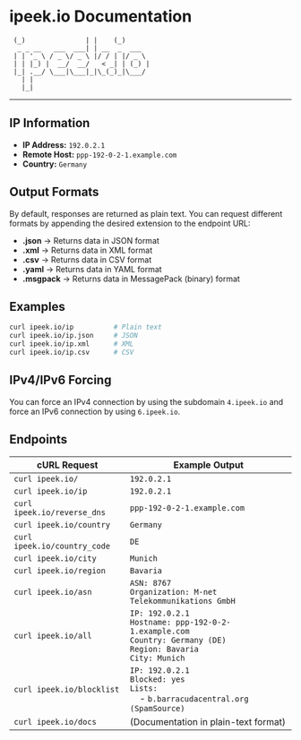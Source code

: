 # ipeek.io Documentation

```
 (_)               | |    (_)
  _ _ __   ___  ___| | __  _  ___
 | | '_ \ / _ \/ _ \ |/ / | |/ _ \
 | | |_) |  __/  __/   < _| | (_) |
 |_| .__/ \___|\___|_|\_(_)_|\___/
   | |
   |_|
```

---

## IP Information

- **IP Address:** `192.0.2.1`
- **Remote Host:** `ppp-192-0-2-1.example.com`
- **Country:** `Germany`

## Output Formats

By default, responses are returned as plain text. You can request different formats by appending the desired extension
to the endpoint URL:

- **.json** → Returns data in JSON format
- **.xml** → Returns data in XML format
- **.csv** → Returns data in CSV format
- **.yaml** → Returns data in YAML format
- **.msgpack** → Returns data in MessagePack (binary) format

## Examples

```bash
curl ipeek.io/ip          # Plain text
curl ipeek.io/ip.json     # JSON
curl ipeek.io/ip.xml      # XML
curl ipeek.io/ip.csv      # CSV
```

## IPv4/IPv6 Forcing

You can force an IPv4 connection by using the subdomain `4.ipeek.io` and force an IPv6 connection by using `6.ipeek.io`.

## Endpoints

| cURL Request                 | Example Output                                                                                                             |
|------------------------------|----------------------------------------------------------------------------------------------------------------------------|
| `curl ipeek.io/`             | `192.0.2.1`                                                                                                                |
| `curl ipeek.io/ip`           | `192.0.2.1`                                                                                                                |
| `curl ipeek.io/reverse_dns`  | `ppp-192-0-2-1.example.com`                                                                                                |
| `curl ipeek.io/country`      | `Germany`                                                                                                                  |
| `curl ipeek.io/country_code` | `DE`                                                                                                                       |
| `curl ipeek.io/city`         | `Munich`                                                                                                                   |
| `curl ipeek.io/region`       | `Bavaria`                                                                                                                  |
| `curl ipeek.io/asn`          | `ASN: 8767`<br>`Organization: M-net Telekommunikations GmbH     `                                                          |
| `curl ipeek.io/all`          | `IP: 192.0.2.1`<br>`Hostname: ppp-192-0-2-1.example.com`<br>`Country: Germany (DE)`<br>`Region: Bavaria`<br>`City: Munich` |
| `curl ipeek.io/blocklist`    | `IP: 192.0.2.1`<br>`Blocked: yes`<br>`Lists:`<br>&nbsp;&nbsp;&nbsp;&nbsp;- `b.barracudacentral.org (SpamSource)`           |
| `curl ipeek.io/docs`         | (Documentation in plain-text format)                                                                                       |
